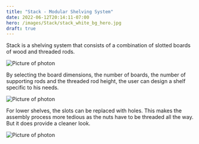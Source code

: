 ```yaml
---
title: "Stack - Modular Shelving System"
date: 2022-06-12T20:14:11-07:00
hero: /images/Stack/stack_white_bg_hero.jpg
draft: true
---
```


Stack is a shelving system that consists of a combination of slotted boards of wood and threaded rods.

![Picture of photon](/images/Stack/STACK_2mx12_5.jpeg)

By selecting the board dimensions, the number of boards, the number of supporting rods and the threaded rod height, the user can design a shelf specific to his needs.

![Picture of photon](/images/Stack/stack_general_hero.jpeg)

For lower shelves, the slots can be replaced with holes. This makes the assembly process more tedious as the nuts have to be threaded all the way. But it does provide a cleaner look.

![Picture of photon](/images/Stack/stack_built.jpeg)
